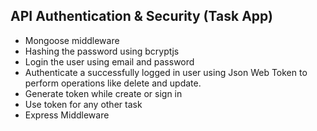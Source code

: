 ## API Authentication & Security (Task App)

- Mongoose middleware
- Hashing the password using bcryptjs
- Login the user using email and password
- Authenticate a successfully logged in user using Json Web Token to perform operations like delete and update.
- Generate token while create or sign in 
- Use token for any other task
- Express Middleware